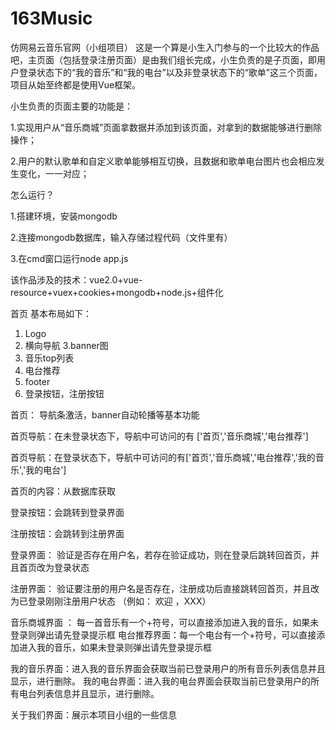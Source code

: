 # 163Music
仿网易云音乐官网（小组项目）
这是一个算是小生入门参与的一个比较大的作品吧，主页面（包括登录注册页面）是由我们组长完成，小生负责的是子页面，即用户登录状态下的“我的音乐”和“我的电台”以及非登录状态下的“歌单”这三个页面，项目从始至终都是使用Vue框架。

小生负责的页面主要的功能是：

1.实现用户从“音乐商城”页面拿数据并添加到该页面，对拿到的数据能够进行删除操作；

2.用户的默认歌单和自定义歌单能够相互切换，且数据和歌单电台图片也会相应发生变化，一一对应；

怎么运行？

1.搭建环境，安装mongodb

2.连接mongodb数据库，输入存储过程代码（文件里有）

3.在cmd窗口运行node app.js

该作品涉及的技术：vue2.0+vue-resource+vuex+cookies+mongodb+node.js+组件化

首页
基本布局如下：
1. Logo 
2. 横向导航
3.banner图
4. 音乐top列表
5. 电台推荐
6. footer
7. 登录按钮，注册按钮

首页： 导航条激活，banner自动轮播等基本功能

首页导航：在未登录状态下，导航中可访问的有 ['首页','音乐商城','电台推荐']

首页导航：在登录状态下，导航中可访问的有['首页','音乐商城','电台推荐','我的音乐','我的电台']

首页的内容：从数据库获取

登录按钮：会跳转到登录界面

注册按钮：会跳转到注册界面

登录界面： 验证是否存在用户名，若存在验证成功，则在登录后跳转回首页，并且首页改为登录状态

注册界面： 验证要注册的用户名是否存在，注册成功后直接跳转回首页，并且改为已登录刚刚注册用户状态
（例如： 欢迎 ，XXX）

音乐商城界面 ： 每一首音乐有一个+符号，可以直接添加进入我的音乐，如果未登录则弹出请先登录提示框
电台推荐界面：每一个电台有一个+符号，可以直接添加进入我的音乐，如果未登录则弹出请先登录提示框

我的音乐界面：进入我的音乐界面会获取当前已登录用户的所有音乐列表信息并且显示，进行删除。
我的电台界面：进入我的电台界面会获取当前已登录用户的所有电台列表信息并且显示，进行删除。

关于我们界面：展示本项目小组的一些信息

